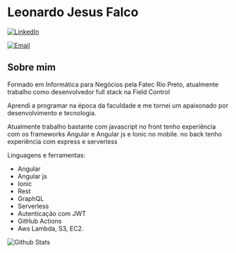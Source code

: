 # Leonardo Jesus Falco

[![LinkedIn](https://img.shields.io/badge/LinkedIn-Leonardo%20jesus%20Falco-blue?&logo=Linkedin&logoColor=white)](https://www.linkedin.com/in/leo-falco/)

[![Email](https://img.shields.io/badge/Email-leonardo.falco@outlook.com-darkblue?logo=Microsoft-Outlook&logoColor=white)](mailto:aguena.kenji@gmail.com)

## Sobre mim

Formado em Informática para Negócios pela Fatec Rio Preto,
atualmente trabalho como desenvolvedor full stack na Field Control

Aprendi a programar na época da faculdade e me tornei um apaixonado por desenvolvimento e tecnologia.

Atualmente trabalho bastante com javascript
no front tenho experiência com os frameworks Angular e Angular js e Ionic no mobile.
no back tenho experiência com express e serverless

Linguagens e ferramentas:

- Angular
- Angular js
- Ionic
- Rest
- GraphQL
- Serverless
- Autenticação com JWT
- GitHub Actions
- Aws Lambda, S3, EC2.

![Github Stats](https://github-readme-stats.vercel.app/api?username=LeoFalco&&show_icons=true&count_private=true&&hide=contribs&line_height=27&v=5)
